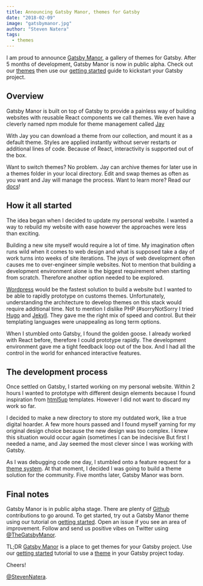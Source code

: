 ```yaml
---
title: Announcing Gatsby Manor, themes for Gatsby
date: "2018-02-09"
image: "gatsbymanor.jpg"
author: "Steven Natera"
tags:
  - themes
---
```

I am proud to announce [Gatsby Manor](https://www.gatsbymanor.com/), a gallery of themes for Gatsby. After 5 months of development, Gatsby Manor is now in public alpha. Check out our [themes](https://www.gatsbymanor.com/themes) then use our [getting started](https://www.gatsbymanor.com/docs/quick-start/getting-started) guide to kickstart your Gatsby project.

## Overview

Gatsby Manor is built on top of Gatsby to provide a painless way of building websites with reusable React components we call themes. We even have a cleverly named npm module for theme management called [Jay](https://github.com/gatsbymanor/gatsby-jay)

With Jay you can download a theme from our collection, and mount it as a default theme. Styles are applied instantly without server restarts or additional lines of code. Because of React, interactivity is supported out of the box.

Want to switch themes? No problem. Jay can archive themes for later use in a themes folder in your local directory. Edit and swap themes as often as you want and Jay will manage the process. Want to learn more? Read our [docs](https://www.gatsbymanor.com/docs/cli/)!

## How it all started

The idea began when I decided to update my personal website. I wanted a way to rebuild my website with ease however the approaches were less than exciting.

Building a new site myself would require a lot of time. My imagination often runs wild when it comes to web design and what is supposed take a day of work turns into weeks of site iterations. The joys of web development often causes me to over-engineer simple websites. Not to mention that building a development environment alone is the biggest requirement when starting from scratch. Therefore another option needed to be explored.

[Wordpress](https://wordpress.org/) would be the fastest solution to build a website but I wanted to be able to rapidly prototype on customs themes. Unfortunately, understanding the architecture to develop themes on this stack would require additional time. Not to mention I dislike PHP (#sorryNotSorry I tried [Hugo](https://gohugo.io/) and [Jekyll](https://jekyllrb.com/). They gave me the right mix of speed and control. But their templating languages were unappealing as long term options.

When I stumbled onto Gatsby, I found the golden goose. I already worked with React before, therefore I could prototype rapidly. The development environment gave me a tight feedback loop out of the box. And I had all the control in the world for enhanced interactive features.

## The development process

Once settled on Gatsby, I started working on my personal website. Within 2 hours I wanted to prototype with different design elements because I found inspiration from [html5up](https://html5up.net/) templates. However I did not want to discard my work so far.

I decided to make a new directory to store my outdated work, like a true digital hoarder. A few more hours passed and I found myself yarning for my original design choice because the new design was too complex. I knew this situation would occur again (sometimes I can be indecisive But first I needed a name, and Jay seemed the most clever since I was working with Gatsby.

As I was debugging code one day, I stumbled onto a feature request for a [theme system](https://github.com/gatsbyjs/gatsby/issues/2662). At that moment, I decided I was going to build a theme solution for the community. Five months later, Gatsby Manor was born.

## Final notes

Gatsby Manor is in public alpha stage. There are plenty of [Github](https://github.com/gatsbymanor) contributions to go around. To get started, try out a Gatsby Manor theme using our tutorial on [getting started](https://www.gatsbymanor.com/docs/quick-start/getting-started). Open an issue if you see an area of improvement. Follow and send us positive vibes on Twitter using [@TheGatsbyManor](https://twitter.com/TheGatsbyManor).

TL;DR [Gatsby Manor](https://www.gatsbymanor.com/) is a place to get themes for your Gatsby project. Use our [getting started](https://www.gatsbymanor.com/docs/quick-start/getting-started) tutorial to use a [theme](https://www.gatsbymanor.com/themes) in your Gatsby project today.

Cheers!

[@StevenNatera](https://twitter.com/stevennatera).